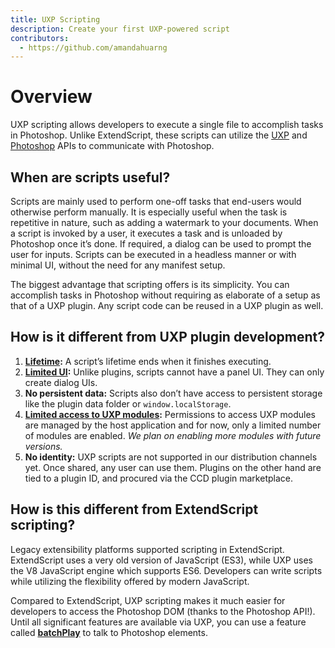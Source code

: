 ```yaml
---
title: UXP Scripting
description: Create your first UXP-powered script
contributors:
  - https://github.com/amandahuarng
---
```


# Overview

UXP scripting allows developers to execute a single file to accomplish tasks in Photoshop. Unlike ExtendScript, these scripts can utilize the [UXP](../uxp/) and [Photoshop](../ps_reference/) APIs to communicate with Photoshop.

## When are scripts useful?
Scripts are mainly used to perform one-off tasks that end-users would otherwise perform manually. It is especially useful when the task is repetitive in nature, such as adding a watermark to your documents. When a script is invoked by a user, it executes a task and is unloaded by Photoshop once it’s done. If required, a dialog can be used to prompt the user for inputs. Scripts can be executed in a headless manner or with minimal UI, without the need for any manifest setup.

The biggest advantage that scripting offers is its simplicity. You can accomplish tasks in Photoshop without requiring as elaborate of a setup as that of a UXP plugin.  Any script code can be reused in a UXP plugin as well.

## How is it different from UXP plugin development? 
1. **[Lifetime](../scripting/how-it-works/index.md#execution-context):** A script’s lifetime ends when it finishes executing.
2. **[Limited UI](../scripting/how-it-works/index.md#user-interface):** Unlike plugins, scripts cannot have a panel UI. They can only create dialog UIs.
3. **No persistent data:** Scripts also don’t have access to persistent storage like the plugin data folder or `window.localStorage`. 
4. **[Limited access to UXP modules](../scripting/how-it-works/index.md#permitted-uxp-modules):** Permissions to access UXP modules are managed by the host application and for now, only a limited number of modules are enabled. *We plan on enabling more modules with future versions.*
5. **No identity:** UXP scripts are not supported in our distribution channels yet. Once shared, any user can use them. Plugins on the other hand are tied to a plugin ID, and procured via the CCD plugin marketplace. 

## How is this different from ExtendScript scripting?

Legacy extensibility platforms supported scripting in ExtendScript. ExtendScript uses a very old version of JavaScript (ES3), while UXP uses the V8 JavaScript engine which supports ES6.  Developers can write scripts while utilizing the flexibility offered by modern JavaScript. 

Compared to ExtendScript, UXP scripting makes it much easier for developers to access the Photoshop DOM (thanks to the Photoshop API!). Until all significant features are available via UXP, you can use a feature called [**batchPlay**](https://developer.adobe.com/photoshop/uxp/2022/ps_reference/media/batchplay/) to talk to Photoshop elements. 


